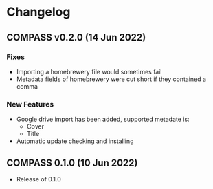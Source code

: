 # Changelog

## COMPASS v0.2.0 (14 Jun 2022)

### Fixes

- Importing a homebrewery file would sometimes fail
- Metadata fields of homebrewery were cut short if they contained a comma

### New Features

- Google drive import has been added, supported metadate is:
  - Cover
  - Title
- Automatic update checking and installing

## COMPASS 0.1.0 (10 Jun 2022)
- Release of 0.1.0